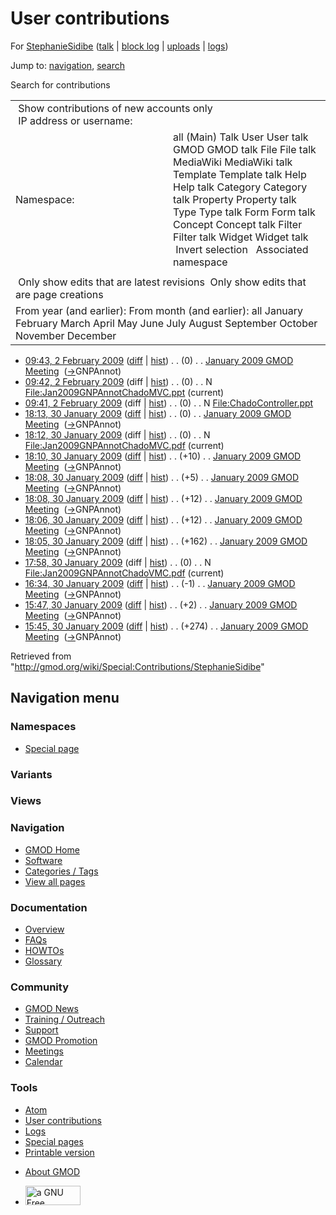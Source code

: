 <div id="mw-page-base" class="noprint">

</div>

<div id="mw-head-base" class="noprint">

</div>

<div id="content" class="mw-body" role="main">

<span id="top"></span>

<div id="mw-js-message" style="display:none;">

</div>



# <span dir="auto">User contributions</span>

<div id="bodyContent">

<div id="contentSub">

For <a
href="/mediawiki/index.php?title=User:StephanieSidibe&amp;action=edit&amp;redlink=1"
class="new"
title="User:StephanieSidibe (page does not exist)">StephanieSidibe</a>
(<a
href="/mediawiki/index.php?title=User_talk:StephanieSidibe&amp;action=edit&amp;redlink=1"
class="new"
title="User talk:StephanieSidibe (page does not exist)">talk</a> \|
[block
log](/mediawiki/index.php?title=Special:Log/block&page=User%3AStephanieSidibe "Special:Log/block")
\|
[uploads](/wiki/Special:ListFiles/StephanieSidibe "Special:ListFiles/StephanieSidibe")
\|
[logs](/wiki/Special:Log/StephanieSidibe "Special:Log/StephanieSidibe"))

</div>

<div id="jump-to-nav" class="mw-jump">

Jump to: [navigation](#mw-navigation), [search](#p-search)

</div>

<div id="mw-content-text">

Search for contributions

<table class="mw-contributions-table">
<colgroup>
<col style="width: 50%" />
<col style="width: 50%" />
</colgroup>
<tbody>
<tr class="odd">
<td colspan="2"> Show contributions of new accounts only<br />
 IP address or username:</td>
</tr>
<tr class="even">
<td class="mw-label">Namespace:</td>
<td>all (Main) Talk User User talk GMOD GMOD talk File File talk
MediaWiki MediaWiki talk Template Template talk Help Help talk Category
Category talk Property Property talk Type Type talk Form Form talk
Concept Concept talk Filter Filter talk Widget Widget talk  
 Invert selection 
 Associated namespace </td>
</tr>
<tr class="odd">
<td colspan="2"></td>
</tr>
<tr class="even">
<td colspan="2"> Only show edits that are latest revisions
 Only show edits that are page creations</td>
</tr>
<tr class="odd">
<td colspan="2">From year (and earlier): From month (and earlier): all
January February March April May June July August September October
November December</td>
</tr>
</tbody>
</table>

- <a
  href="/mediawiki/index.php?title=January_2009_GMOD_Meeting&amp;oldid=7516"
  class="mw-changeslist-date" title="January 2009 GMOD Meeting">09:43, 2
  February 2009</a>
  ([diff](/mediawiki/index.php?title=January_2009_GMOD_Meeting&diff=prev&oldid=7516 "January 2009 GMOD Meeting")
  \|
  [hist](/mediawiki/index.php?title=January_2009_GMOD_Meeting&action=history "January 2009 GMOD Meeting"))
  <span class="mw-changeslist-separator">. .</span>
  <span class="mw-plusminus-null" dir="ltr"
  title="46,432 bytes after change">(0)</span>‎
  <span class="mw-changeslist-separator">. .</span>
  <a href="/wiki/January_2009_GMOD_Meeting" class="mw-contributions-title"
  title="January 2009 GMOD Meeting">January 2009 GMOD Meeting</a> ‎
  <span class="comment">([→](/wiki/January_2009_GMOD_Meeting#GNPAnnot "January 2009 GMOD Meeting")‎<span dir="auto"><span class="autocomment">GNPAnnot</span></span>)</span>
- <a
  href="/mediawiki/index.php?title=File:Jan2009GNPAnnotChadoMVC.ppt&amp;oldid=7515"
  class="mw-changeslist-date"
  title="File:Jan2009GNPAnnotChadoMVC.ppt">09:42, 2 February 2009</a>
  (diff \|
  [hist](/mediawiki/index.php?title=File:Jan2009GNPAnnotChadoMVC.ppt&action=history "File:Jan2009GNPAnnotChadoMVC.ppt"))
  <span class="mw-changeslist-separator">. .</span>
  <span class="mw-plusminus-null" dir="ltr"
  title="0 bytes after change">(0)</span>‎
  <span class="mw-changeslist-separator">. .</span> N
  <a href="/wiki/File:Jan2009GNPAnnotChadoMVC.ppt"
  class="mw-contributions-title"
  title="File:Jan2009GNPAnnotChadoMVC.ppt">File:Jan2009GNPAnnotChadoMVC.ppt</a>
  ‎ <span class="mw-uctop">(current)</span>
- <a
  href="/mediawiki/index.php?title=File:ChadoController.ppt&amp;oldid=7514"
  class="mw-changeslist-date" title="File:ChadoController.ppt">09:41, 2
  February 2009</a> (diff \|
  [hist](/mediawiki/index.php?title=File:ChadoController.ppt&action=history "File:ChadoController.ppt"))
  <span class="mw-changeslist-separator">. .</span>
  <span class="mw-plusminus-null" dir="ltr"
  title="0 bytes after change">(0)</span>‎
  <span class="mw-changeslist-separator">. .</span> N
  <a href="/wiki/File:ChadoController.ppt" class="mw-contributions-title"
  title="File:ChadoController.ppt">File:ChadoController.ppt</a> ‎
- <a
  href="/mediawiki/index.php?title=January_2009_GMOD_Meeting&amp;oldid=7416"
  class="mw-changeslist-date" title="January 2009 GMOD Meeting">18:13, 30
  January 2009</a>
  ([diff](/mediawiki/index.php?title=January_2009_GMOD_Meeting&diff=prev&oldid=7416 "January 2009 GMOD Meeting")
  \|
  [hist](/mediawiki/index.php?title=January_2009_GMOD_Meeting&action=history "January 2009 GMOD Meeting"))
  <span class="mw-changeslist-separator">. .</span>
  <span class="mw-plusminus-null" dir="ltr"
  title="46,575 bytes after change">(0)</span>‎
  <span class="mw-changeslist-separator">. .</span>
  <a href="/wiki/January_2009_GMOD_Meeting" class="mw-contributions-title"
  title="January 2009 GMOD Meeting">January 2009 GMOD Meeting</a> ‎
  <span class="comment">([→](/wiki/January_2009_GMOD_Meeting#GNPAnnot "January 2009 GMOD Meeting")‎<span dir="auto"><span class="autocomment">GNPAnnot</span></span>)</span>
- <a
  href="/mediawiki/index.php?title=File:Jan2009GNPAnnotChadoMVC.pdf&amp;oldid=7415"
  class="mw-changeslist-date"
  title="File:Jan2009GNPAnnotChadoMVC.pdf">18:12, 30 January 2009</a>
  (diff \|
  [hist](/mediawiki/index.php?title=File:Jan2009GNPAnnotChadoMVC.pdf&action=history "File:Jan2009GNPAnnotChadoMVC.pdf"))
  <span class="mw-changeslist-separator">. .</span>
  <span class="mw-plusminus-null" dir="ltr"
  title="0 bytes after change">(0)</span>‎
  <span class="mw-changeslist-separator">. .</span> N
  <a href="/wiki/File:Jan2009GNPAnnotChadoMVC.pdf"
  class="mw-contributions-title"
  title="File:Jan2009GNPAnnotChadoMVC.pdf">File:Jan2009GNPAnnotChadoMVC.pdf</a>
  ‎ <span class="mw-uctop">(current)</span>
- <a
  href="/mediawiki/index.php?title=January_2009_GMOD_Meeting&amp;oldid=7414"
  class="mw-changeslist-date" title="January 2009 GMOD Meeting">18:10, 30
  January 2009</a>
  ([diff](/mediawiki/index.php?title=January_2009_GMOD_Meeting&diff=prev&oldid=7414 "January 2009 GMOD Meeting")
  \|
  [hist](/mediawiki/index.php?title=January_2009_GMOD_Meeting&action=history "January 2009 GMOD Meeting"))
  <span class="mw-changeslist-separator">. .</span>
  <span class="mw-plusminus-pos" dir="ltr"
  title="46,575 bytes after change">(+10)</span>‎
  <span class="mw-changeslist-separator">. .</span>
  <a href="/wiki/January_2009_GMOD_Meeting" class="mw-contributions-title"
  title="January 2009 GMOD Meeting">January 2009 GMOD Meeting</a> ‎
  <span class="comment">([→](/wiki/January_2009_GMOD_Meeting#GNPAnnot "January 2009 GMOD Meeting")‎<span dir="auto"><span class="autocomment">GNPAnnot</span></span>)</span>
- <a
  href="/mediawiki/index.php?title=January_2009_GMOD_Meeting&amp;oldid=7413"
  class="mw-changeslist-date" title="January 2009 GMOD Meeting">18:08, 30
  January 2009</a>
  ([diff](/mediawiki/index.php?title=January_2009_GMOD_Meeting&diff=prev&oldid=7413 "January 2009 GMOD Meeting")
  \|
  [hist](/mediawiki/index.php?title=January_2009_GMOD_Meeting&action=history "January 2009 GMOD Meeting"))
  <span class="mw-changeslist-separator">. .</span>
  <span class="mw-plusminus-pos" dir="ltr"
  title="46,565 bytes after change">(+5)</span>‎
  <span class="mw-changeslist-separator">. .</span>
  <a href="/wiki/January_2009_GMOD_Meeting" class="mw-contributions-title"
  title="January 2009 GMOD Meeting">January 2009 GMOD Meeting</a> ‎
  <span class="comment">([→](/wiki/January_2009_GMOD_Meeting#GNPAnnot "January 2009 GMOD Meeting")‎<span dir="auto"><span class="autocomment">GNPAnnot</span></span>)</span>
- <a
  href="/mediawiki/index.php?title=January_2009_GMOD_Meeting&amp;oldid=7412"
  class="mw-changeslist-date" title="January 2009 GMOD Meeting">18:08, 30
  January 2009</a>
  ([diff](/mediawiki/index.php?title=January_2009_GMOD_Meeting&diff=prev&oldid=7412 "January 2009 GMOD Meeting")
  \|
  [hist](/mediawiki/index.php?title=January_2009_GMOD_Meeting&action=history "January 2009 GMOD Meeting"))
  <span class="mw-changeslist-separator">. .</span>
  <span class="mw-plusminus-pos" dir="ltr"
  title="46,560 bytes after change">(+12)</span>‎
  <span class="mw-changeslist-separator">. .</span>
  <a href="/wiki/January_2009_GMOD_Meeting" class="mw-contributions-title"
  title="January 2009 GMOD Meeting">January 2009 GMOD Meeting</a> ‎
  <span class="comment">([→](/wiki/January_2009_GMOD_Meeting#GNPAnnot "January 2009 GMOD Meeting")‎<span dir="auto"><span class="autocomment">GNPAnnot</span></span>)</span>
- <a
  href="/mediawiki/index.php?title=January_2009_GMOD_Meeting&amp;oldid=7411"
  class="mw-changeslist-date" title="January 2009 GMOD Meeting">18:06, 30
  January 2009</a>
  ([diff](/mediawiki/index.php?title=January_2009_GMOD_Meeting&diff=prev&oldid=7411 "January 2009 GMOD Meeting")
  \|
  [hist](/mediawiki/index.php?title=January_2009_GMOD_Meeting&action=history "January 2009 GMOD Meeting"))
  <span class="mw-changeslist-separator">. .</span>
  <span class="mw-plusminus-pos" dir="ltr"
  title="46,548 bytes after change">(+12)</span>‎
  <span class="mw-changeslist-separator">. .</span>
  <a href="/wiki/January_2009_GMOD_Meeting" class="mw-contributions-title"
  title="January 2009 GMOD Meeting">January 2009 GMOD Meeting</a> ‎
  <span class="comment">([→](/wiki/January_2009_GMOD_Meeting#GNPAnnot "January 2009 GMOD Meeting")‎<span dir="auto"><span class="autocomment">GNPAnnot</span></span>)</span>
- <a
  href="/mediawiki/index.php?title=January_2009_GMOD_Meeting&amp;oldid=7410"
  class="mw-changeslist-date" title="January 2009 GMOD Meeting">18:05, 30
  January 2009</a>
  ([diff](/mediawiki/index.php?title=January_2009_GMOD_Meeting&diff=prev&oldid=7410 "January 2009 GMOD Meeting")
  \|
  [hist](/mediawiki/index.php?title=January_2009_GMOD_Meeting&action=history "January 2009 GMOD Meeting"))
  <span class="mw-changeslist-separator">. .</span>
  <span class="mw-plusminus-pos" dir="ltr"
  title="46,536 bytes after change">(+162)</span>‎
  <span class="mw-changeslist-separator">. .</span>
  <a href="/wiki/January_2009_GMOD_Meeting" class="mw-contributions-title"
  title="January 2009 GMOD Meeting">January 2009 GMOD Meeting</a> ‎
  <span class="comment">([→](/wiki/January_2009_GMOD_Meeting#GNPAnnot "January 2009 GMOD Meeting")‎<span dir="auto"><span class="autocomment">GNPAnnot</span></span>)</span>
- <a
  href="/mediawiki/index.php?title=File:Jan2009GNPAnnotChadoVMC.pdf&amp;oldid=7409"
  class="mw-changeslist-date"
  title="File:Jan2009GNPAnnotChadoVMC.pdf">17:58, 30 January 2009</a>
  (diff \|
  [hist](/mediawiki/index.php?title=File:Jan2009GNPAnnotChadoVMC.pdf&action=history "File:Jan2009GNPAnnotChadoVMC.pdf"))
  <span class="mw-changeslist-separator">. .</span>
  <span class="mw-plusminus-null" dir="ltr"
  title="0 bytes after change">(0)</span>‎
  <span class="mw-changeslist-separator">. .</span> N
  <a href="/wiki/File:Jan2009GNPAnnotChadoVMC.pdf"
  class="mw-contributions-title"
  title="File:Jan2009GNPAnnotChadoVMC.pdf">File:Jan2009GNPAnnotChadoVMC.pdf</a>
  ‎ <span class="mw-uctop">(current)</span>
- <a
  href="/mediawiki/index.php?title=January_2009_GMOD_Meeting&amp;oldid=7408"
  class="mw-changeslist-date" title="January 2009 GMOD Meeting">16:34, 30
  January 2009</a>
  ([diff](/mediawiki/index.php?title=January_2009_GMOD_Meeting&diff=prev&oldid=7408 "January 2009 GMOD Meeting")
  \|
  [hist](/mediawiki/index.php?title=January_2009_GMOD_Meeting&action=history "January 2009 GMOD Meeting"))
  <span class="mw-changeslist-separator">. .</span>
  <span class="mw-plusminus-neg" dir="ltr"
  title="46,374 bytes after change">(-1)</span>‎
  <span class="mw-changeslist-separator">. .</span>
  <a href="/wiki/January_2009_GMOD_Meeting" class="mw-contributions-title"
  title="January 2009 GMOD Meeting">January 2009 GMOD Meeting</a> ‎
  <span class="comment">([→](/wiki/January_2009_GMOD_Meeting#GNPAnnot "January 2009 GMOD Meeting")‎<span dir="auto"><span class="autocomment">GNPAnnot</span></span>)</span>
- <a
  href="/mediawiki/index.php?title=January_2009_GMOD_Meeting&amp;oldid=7407"
  class="mw-changeslist-date" title="January 2009 GMOD Meeting">15:47, 30
  January 2009</a>
  ([diff](/mediawiki/index.php?title=January_2009_GMOD_Meeting&diff=prev&oldid=7407 "January 2009 GMOD Meeting")
  \|
  [hist](/mediawiki/index.php?title=January_2009_GMOD_Meeting&action=history "January 2009 GMOD Meeting"))
  <span class="mw-changeslist-separator">. .</span>
  <span class="mw-plusminus-pos" dir="ltr"
  title="46,375 bytes after change">(+2)</span>‎
  <span class="mw-changeslist-separator">. .</span>
  <a href="/wiki/January_2009_GMOD_Meeting" class="mw-contributions-title"
  title="January 2009 GMOD Meeting">January 2009 GMOD Meeting</a> ‎
  <span class="comment">([→](/wiki/January_2009_GMOD_Meeting#GNPAnnot "January 2009 GMOD Meeting")‎<span dir="auto"><span class="autocomment">GNPAnnot</span></span>)</span>
- <a
  href="/mediawiki/index.php?title=January_2009_GMOD_Meeting&amp;oldid=7406"
  class="mw-changeslist-date" title="January 2009 GMOD Meeting">15:45, 30
  January 2009</a>
  ([diff](/mediawiki/index.php?title=January_2009_GMOD_Meeting&diff=prev&oldid=7406 "January 2009 GMOD Meeting")
  \|
  [hist](/mediawiki/index.php?title=January_2009_GMOD_Meeting&action=history "January 2009 GMOD Meeting"))
  <span class="mw-changeslist-separator">. .</span>
  <span class="mw-plusminus-pos" dir="ltr"
  title="46,373 bytes after change">(+274)</span>‎
  <span class="mw-changeslist-separator">. .</span>
  <a href="/wiki/January_2009_GMOD_Meeting" class="mw-contributions-title"
  title="January 2009 GMOD Meeting">January 2009 GMOD Meeting</a> ‎
  <span class="comment">([→](/wiki/January_2009_GMOD_Meeting#GNPAnnot "January 2009 GMOD Meeting")‎<span dir="auto"><span class="autocomment">GNPAnnot</span></span>)</span>

</div>

<div class="printfooter">

Retrieved from
"<http://gmod.org/wiki/Special:Contributions/StephanieSidibe>"

</div>

<div id="catlinks" class="catlinks catlinks-allhidden">

</div>

<div class="visualClear">

</div>

</div>

</div>

<div id="mw-navigation">

## Navigation menu

<div id="mw-head">



<div id="left-navigation">

<div id="p-namespaces" class="vectorTabs" role="navigation"
aria-labelledby="p-namespaces-label">

### Namespaces

- <span id="ca-nstab-special">[Special
  page](/wiki/Special:Contributions/StephanieSidibe "This is a special page, you cannot edit the page itself")</span>

</div>

<div id="p-variants" class="vectorMenu emptyPortlet" role="navigation"
aria-labelledby="p-variants-label">

### 

### Variants[](#)

<div class="menu">

</div>

</div>

</div>

<div id="right-navigation">

<div id="p-views" class="vectorTabs emptyPortlet" role="navigation"
aria-labelledby="p-views-label">

### Views

</div>



</div>



</div>

</div>

</div>

<div id="mw-panel">

<div id="p-logo" role="banner">

<a href="/wiki/Main_Page"
style="background-image: url(http://gmod.org/images/GMOD-cogs.png);"
title="Visit the main page"></a>

</div>

<div id="p-Navigation" class="portal" role="navigation"
aria-labelledby="p-Navigation-label">

### Navigation

<div class="body">

- <span id="n-GMOD-Home">[GMOD Home](/wiki/Main_Page)</span>
- <span id="n-Software">[Software](/wiki/GMOD_Components)</span>
- <span id="n-Categories-.2F-Tags">[Categories /
  Tags](/wiki/Categories)</span>
- <span id="n-View-all-pages">[View all
  pages](/wiki/Special:AllPages)</span>

</div>

</div>

<div id="p-Documentation" class="portal" role="navigation"
aria-labelledby="p-Documentation-label">

### Documentation

<div class="body">

- <span id="n-Overview">[Overview](/wiki/Overview)</span>
- <span id="n-FAQs">[FAQs](/wiki/Category:FAQ)</span>
- <span id="n-HOWTOs">[HOWTOs](/wiki/Category:HOWTO)</span>
- <span id="n-Glossary">[Glossary](/wiki/Glossary)</span>

</div>

</div>

<div id="p-Community" class="portal" role="navigation"
aria-labelledby="p-Community-label">

### Community

<div class="body">

- <span id="n-GMOD-News">[GMOD News](/wiki/GMOD_News)</span>
- <span id="n-Training-.2F-Outreach">[Training /
  Outreach](/wiki/Training_and_Outreach)</span>
- <span id="n-Support">[Support](/wiki/Support)</span>
- <span id="n-GMOD-Promotion">[GMOD
  Promotion](/wiki/GMOD_Promotion)</span>
- <span id="n-Meetings">[Meetings](/wiki/Meetings)</span>
- <span id="n-Calendar">[Calendar](/wiki/Calendar)</span>

</div>

</div>

<div id="p-tb" class="portal" role="navigation"
aria-labelledby="p-tb-label">

### Tools

<div class="body">

- <span id="feedlinks"><a
  href="http://gmod.org/mediawiki/index.php?title=Special:Contributions/StephanieSidibe&amp;feed=atom"
  id="feed-atom" class="feedlink" rel="alternate"
  type="application/atom+xml" title="Atom feed for this page">Atom</a></span>
- <span id="t-contributions">[User
  contributions](/wiki/Special:Contributions/StephanieSidibe "A list of contributions of this user")</span>
- <span id="t-log">[Logs](/wiki/Special:Log/StephanieSidibe)</span>
- <span id="t-specialpages"><a href="/wiki/Special:SpecialPages" accesskey="q"
  title="A list of all special pages [q]">Special pages</a></span>
- <span id="t-print"><a
  href="/mediawiki/index.php?title=Special:Contributions/StephanieSidibe&amp;printable=yes"
  rel="alternate" accesskey="p"
  title="Printable version of this page [p]">Printable version</a></span>

</div>

</div>

</div>

</div>

<div id="footer" role="contentinfo">

- <span id="footer-places-about">[About
  GMOD](/wiki/GMOD:About "GMOD:About")</span>

<!-- -->

- <span id="footer-copyrightico">[<img src="http://www.gnu.org/graphics/gfdl-logo-small.png" width="88"
  height="31" alt="a GNU Free Documentation License" />](http://www.gnu.org/licenses/fdl-1.3.html)</span>




</div>
